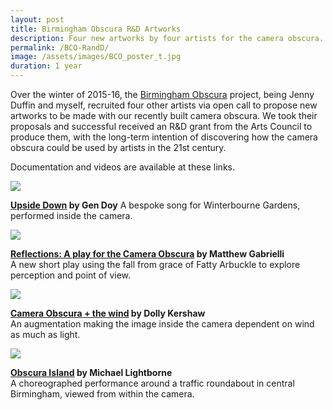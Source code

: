 ```yaml
---
layout: post
title: Birmingham Obscura R&D Artworks
description: Four new artworks by four artists for the camera obscura.
permalink: /BCO-RandD/
image: /assets/images/BCO_poster_t.jpg
duration: 1 year 
---
```


Over the winter of 2015-16, the [Birmingham Obscura](http://bhamobscura.com/) project, being Jenny Duffin and myself, recruited four other artists via open call to propose new artworks to be made with our recently built camera obscura. We took their proposals and successful received an R&D grant from the Arts Council to produce them, with the long-term intention of discovering how the camera obscura could be used by artists in the 21st century. 

Documentation and videos are available at these links.  

[![](http://bhamobscura.com/wp-content/uploads/sites/11/2016/05/Upside-Front.jpg)](http://bhamobscura.com/artworks/upside-down/)

 **[Upside Down](http://bhamobscura.com/artworks/upside-down/) by Gen Doy**
A bespoke song for Winterbourne Gardens, performed inside the camera.  

[![](http://bhamobscura.com/wp-content/uploads/sites/11/2016/05/Reflections-Front.jpg)](http://bhamobscura.com/artworks/reflections/)

 **[Reflections: A play for the Camera Obscura](http://bhamobscura.com/artworks/reflections/) by Matthew Gabrielli**  
A new short play using the fall from grace of Fatty Arbuckle to explore perception and point of view.    

[![](http://bhamobscura.com/wp-content/uploads/sites/11/2016/05/Wind-Front.jpg)](http://bhamobscura.com/artworks/the-wind/)
 
 **[Camera Obscura + the wind](http://bhamobscura.com/artworks/the-wind/) by Dolly Kershaw**  
An augmentation making the image inside the camera dependent on wind as much as light.  

[![](http://bhamobscura.com/wp-content/uploads/sites/11/2016/05/Island-Front.jpg)](http://bhamobscura.com/artworks/obscura-island/)
 
 **[Obscura Island](http://bhamobscura.com/artworks/obscura-island/) by Michael Lightborne**  
A choreographed performance around a traffic roundabout in central Birmingham, viewed from within the camera.